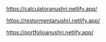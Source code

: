 https://calculatoranushri.netlify.app/



https://restormentanushri.netlify.app/



https://portfolioanushri.netlify.app/
